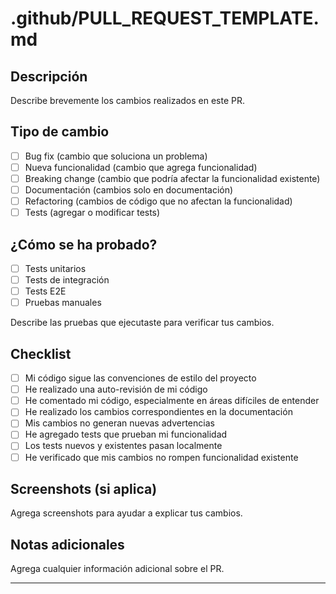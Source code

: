 # .github/PULL_REQUEST_TEMPLATE.md
## Descripción

Describe brevemente los cambios realizados en este PR.

## Tipo de cambio

- [ ] Bug fix (cambio que soluciona un problema)
- [ ] Nueva funcionalidad (cambio que agrega funcionalidad)
- [ ] Breaking change (cambio que podría afectar la funcionalidad existente)
- [ ] Documentación (cambios solo en documentación)
- [ ] Refactoring (cambios de código que no afectan la funcionalidad)
- [ ] Tests (agregar o modificar tests)

## ¿Cómo se ha probado?

- [ ] Tests unitarios
- [ ] Tests de integración
- [ ] Tests E2E
- [ ] Pruebas manuales

Describe las pruebas que ejecutaste para verificar tus cambios.

## Checklist

- [ ] Mi código sigue las convenciones de estilo del proyecto
- [ ] He realizado una auto-revisión de mi código
- [ ] He comentado mi código, especialmente en áreas difíciles de entender
- [ ] He realizado los cambios correspondientes en la documentación
- [ ] Mis cambios no generan nuevas advertencias
- [ ] He agregado tests que prueban mi funcionalidad
- [ ] Los tests nuevos y existentes pasan localmente
- [ ] He verificado que mis cambios no rompen funcionalidad existente

## Screenshots (si aplica)

Agrega screenshots para ayudar a explicar tus cambios.

## Notas adicionales

Agrega cualquier información adicional sobre el PR.

---